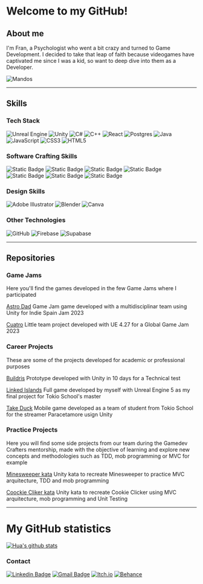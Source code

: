 # Welcome to my GitHub!

## About me

I'm Fran, a Psychologist who went a bit crazy and turned to Game Development. I decided to take that leap of faith because videogames have captivated me since I was a kid, so want to deep dive into them as a Developer.

![Mandos](https://user-images.githubusercontent.com/75070773/221901180-a3e32167-e58a-4229-bca5-9dd4e24f3d4b.jpg)

---

## Skills

### Tech Stack

![Unreal Engine](https://img.shields.io/badge/unrealengine-%23313131.svg?style=for-the-badge&logo=unrealengine&logoColor=white) ![Unity](https://img.shields.io/badge/unity-%23000000.svg?style=for-the-badge&logo=unity&logoColor=white) ![C#](https://img.shields.io/badge/c%23-%23239120.svg?style=for-the-badge&logo=csharp&logoColor=white) ![C++](https://img.shields.io/badge/c++-%2300599C.svg?style=for-the-badge&logo=c%2B%2B&logoColor=white) ![React](https://img.shields.io/badge/react-%2320232a.svg?style=for-the-badge&logo=react&logoColor=%2361DAFB) ![Postgres](https://img.shields.io/badge/postgres-%23316192.svg?style=for-the-badge&logo=postgresql&logoColor=white) ![Java](https://img.shields.io/badge/java-%23ED8B00.svg?style=for-the-badge&logo=openjdk&logoColor=white) ![JavaScript](https://img.shields.io/badge/javascript-%23323330.svg?style=for-the-badge&logo=javascript&logoColor=%23F7DF1E) ![CSS3](https://img.shields.io/badge/css3-%231572B6.svg?style=for-the-badge&logo=css3&logoColor=white) ![HTML5](https://img.shields.io/badge/html5-%23E34F26.svg?style=for-the-badge&logo=html5&logoColor=white)

### Software Crafting Skills

![Static Badge](https://img.shields.io/badge/TDD-red?style=for-the-badge) ![Static Badge](https://img.shields.io/badge/Refactoring-darkcyan?style=for-the-badge) ![Static Badge](https://img.shields.io/badge/Pair%2FMob_Programming-yellow?style=for-the-badge) ![Static Badge](https://img.shields.io/badge/Test_Automation-green?style=for-the-badge) ![Static Badge](https://img.shields.io/badge/XP-orange?style=for-the-badge) ![Static Badge](https://img.shields.io/badge/SOLID-blue?style=for-the-badge) ![Static Badge](https://img.shields.io/badge/Software_Arquitecture-purple?style=for-the-badge)

### Design Skills

![Adobe Illustrator](https://img.shields.io/badge/adobe%20illustrator-%23FF9A00.svg?style=for-the-badge&logo=adobe%20illustrator&logoColor=white) ![Blender](https://img.shields.io/badge/blender-%23F5792A.svg?style=for-the-badge&logo=blender&logoColor=white) ![Canva](https://img.shields.io/badge/Canva-%2300C4CC.svg?style=for-the-badge&logo=Canva&logoColor=white) 

### Other Technologies

![GitHub](https://img.shields.io/badge/github-%23121011.svg?style=for-the-badge&logo=github&logoColor=white) ![Firebase](https://img.shields.io/badge/firebase-a08021?style=for-the-badge&logo=firebase&logoColor=ffcd34) ![Supabase](https://img.shields.io/badge/Supabase-3ECF8E?style=for-the-badge&logo=supabase&logoColor=white)

---

## Repositories

### Game Jams

Here you'll find the games developed in the few Game Jams where I participated

[Astro Dad](https://github.com/PrimCarol/IndieSpainJam_23)
Game Jam game developed with a multidisciplinar team using Unity for Indie Spain Jam 2023

[Cuatro](https://github.com/sokid93/TeamNameMissing)
Little team project developed with UE 4.27 for a Global Game Jam 2023

### Career Projects

These are some of the projects developed for academic or professional purposes

[Buildris](https://github.com/sokid93/Buildris)
Prototype developed with Unity in 10 days for a Technical test

[Linked Islands](https://github.com/sokid93/LinkedIslands) 
Full game developed by myself with Unreal Engine 5 as my final project for Tokio School's master

[Take Duck](https://github.com/thewazaa/Proyecto_Paracetamor)
Mobile game developed as a team of student from Tokio School for the streamer Paracetamore usign Unity

### Practice Projects

Here you will find some side projects from our team during the Gamedev Crafters mentorship, made with the objective of learning and explore new concepts and methodologies such as TDD, mob programming or MVC for example


[Minesweeper kata](https://github.com/GerardGascon/Minesweeper)
Unity kata to recreate Minesweeper to practice MVC arquitecture, TDD and mob programming

[Coockie Cliker kata](https://github.com/ixmas93/Cookie-Clicker)
Unity kata to recreate Cookie Clicker using MVC arquitecture, mob programming and Unit Testing

---

# My GitHub statistics
[![Hua's github stats](http://github-readme-stats.vercel.app/api?username=sokid93&show_icons=true&theme=dark)](http://github.com/sokid93/github-readme-stats)


### Contact
[![Linkedin Badge](http://img.shields.io/badge/-Fran_Soriano_Ruiz-blue?style=flat-square&logo=Linkedin&logoColor=white&link=https://www.linkedin.com/in/fransorinoruizdeveloperunrealengine/)](https://www.linkedin.com/in/fransorinoruizdeveloperunrealengine/)
[![Gmail Badge](http://img.shields.io/badge/-franbarrabajakh@gmail.com-green?style=flat-square&logo=Gmail&logoColor=white&link=mailto:franbarrabajakh@gmail.com)](mailto:franbarrabajakh@gmail.com)
[![Itch.io](https://img.shields.io/badge/-sokid93-red?style=flat-square&logo=Itch.io&logoColor=white&link=https://sokid93.itch.io/)](https://sokid93.itch.io/)
[![Behance](https://img.shields.io/badge/Fran_Soriano_Ruiz-yellow?style=flat-square&logo=behance&logoColor=white)](https://www.behance.net/fransoriano)
